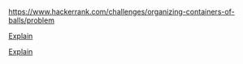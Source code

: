 https://www.hackerrank.com/challenges/organizing-containers-of-balls/problem

[Explain](https://www.hackerrank.com/challenges/organizing-containers-of-balls/forum/comments/266560)

[Explain](https://www.hackerrank.com/challenges/organizing-containers-of-balls/forum/comments/517505)
